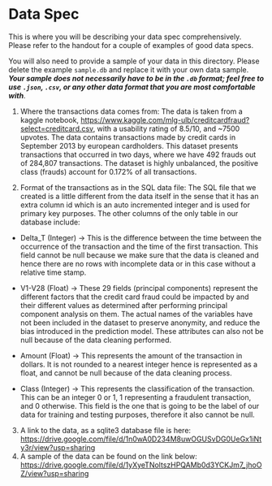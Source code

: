 # Data Spec
This is where you will be describing your data spec comprehensively. Please refer to the handout for a couple of examples of good data specs.

You will also need to provide a sample of your data in this directory. Please delete the example `sample.db` and replace it with your own data sample. ***Your sample does not necessarily have to be in the `.db` format; feel free to use `.json`, `.csv`, or any other data format that you are most comfortable with***.


1) Where the transactions data comes from:
The data is taken from a kaggle notebook, https://www.kaggle.com/mlg-ulb/creditcardfraud?select=creditcard.csv, with a usability rating of 8.5/10, and ~7500 upvotes. The data contains transactions made by credit cards in September 2013 by european cardholders.
This dataset presents transactions that occurred in two days, where we have 492 frauds out of 284,807 transactions. The dataset is highly unbalanced, the positive class (frauds) account for 0.172% of all transactions. 

2) Format of the transactions as in the SQL data file:
The SQL file that we created is a little different from the data itself in the sense that it has an extra column id which is an auto incremented integer and is used for primary key purposes. The other columns of the only table in our database include:

  - Delta_T (Integer) -> This is the difference between the time between the occurrence of the transaction and the time of the first transaction. This field cannot be null because we make sure that the data is cleaned and hence there are no rows with incomplete data or in this case without a relative time stamp.

  - V1-V28 (Float) -> These 29 fields (principal components) represent the different factors that the credit card fraud could be impacted by and their different values as determined after performing principal component analysis on them. The actual names of the variables have not been included in the dataset to preserve anonymity, and reduce the bias introduced in the prediction model. These attributes can also not be null because of the data cleaning performed.

  - Amount (Float) -> This represents the amount of the transaction in dollars. It is not rounded to a nearest integer hence is represented as a float, and cannot be null because of the data cleaning process.

  - Class (Integer) -> This represents the classification of the transaction. This can be an integer 0 or 1, 1 representing a fraudulent transaction, and 0 otherwise. This field is the one that is going to be the label of our data for training and testing purposes, therefore it also cannot be null. 

3) A link to the data, as a sqlite3 database file is here: https://drive.google.com/file/d/1n0wA0D234M8uwOGUSvDG0UeGx1iNty3r/view?usp=sharing 
4) A sample of the data can be found on the link below: https://drive.google.com/file/d/1yXyeTNoltszHPQAMb0d3YCKJm7_jhoOZ/view?usp=sharing 
